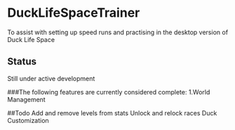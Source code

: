 # DuckLifeSpaceTrainer
To assist with setting up speed runs and practising in the desktop version of Duck Life Space

## Status
Still under active development

###The following features are currently considered complete:
1.World Management

##Todo
Add and remove levels from stats
Unlock and relock races
Duck Customization